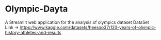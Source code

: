 # Olympic-Dayta
A Streamlit web application for the analysis of olympics dataset
DataSet Link -> https://www.kaggle.com/datasets/heesoo37/120-years-of-olympic-history-athletes-and-results
